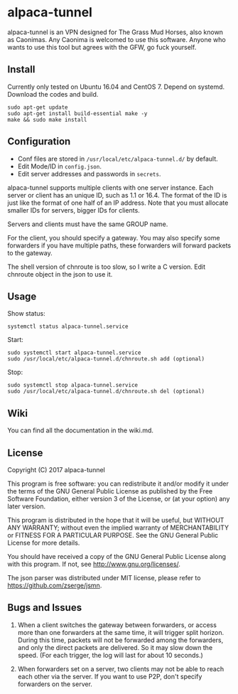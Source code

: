 alpaca-tunnel
=============


alpaca-tunnel is an VPN designed for The Grass Mud Horses, also known as Caonimas. Any Caonima is welcomed to use this software. Anyone who wants to use this tool but agrees with the GFW, go fuck yourself.


Install
-------

Currently only tested on Ubuntu 16.04 and CentOS 7. Depend on systemd. Download the codes and build.

    sudo apt-get update
    sudo apt-get install build-essential make -y
    make && sudo make install


Configuration
-------------

- Conf files are stored in `/usr/local/etc/alpaca-tunnel.d/` by default.
- Edit Mode/ID in `config.json`.
- Edit server addresses and passwords in `secrets`.

alpaca-tunnel supports multiple clients with one server instance. Each server or client has an unique ID, such as 1.1 or 16.4. The format of the ID is just like the format of one half of an IP address. Note that you must allocate smaller IDs for servers, bigger IDs for clients.

Servers and clients must have the same GROUP name.

For the client, you should specify a gateway. You may also specify some forwarders if you have multiple paths, these forwarders will forward packets to the gateway.

The shell version of chnroute is too slow, so I write a C version. Edit chnroute object in the json to use it.


Usage
-----

Show status:

    systemctl status alpaca-tunnel.service

Start:

    sudo systemctl start alpaca-tunnel.service
    sudo /usr/local/etc/alpaca-tunnel.d/chnroute.sh add (optional)

Stop:

    sudo systemctl stop alpaca-tunnel.service
    sudo /usr/local/etc/alpaca-tunnel.d/chnroute.sh del (optional)


Wiki
----

You can find all the documentation in the wiki.md.


License
-------

Copyright (C) 2017 alpaca-tunnel

This program is free software: you can redistribute it and/or modify
it under the terms of the GNU General Public License as published by
the Free Software Foundation, either version 3 of the License, or
(at your option) any later version.

This program is distributed in the hope that it will be useful,
but WITHOUT ANY WARRANTY; without even the implied warranty of
MERCHANTABILITY or FITNESS FOR A PARTICULAR PURPOSE.  See the
GNU General Public License for more details.

You should have received a copy of the GNU General Public License
along with this program.  If not, see <http://www.gnu.org/licenses/>.


The json parser was distributed under MIT license, please
refer to <https://github.com/zserge/jsmn>.


Bugs and Issues
---------------

1. When a client switches the gateway between forwarders, or access more than one forwarders at the same time, it will trigger split horizon. During this time, packets will not be forwarded among the forwarders, and only the direct packets are delivered. So it may slow down the speed. (For each trigger, the log will last for about 10 seconds.)

2. When forwarders set on a server, two clients may not be able to reach each other via the server. If you want to use P2P, don't specify forwarders on the server.

